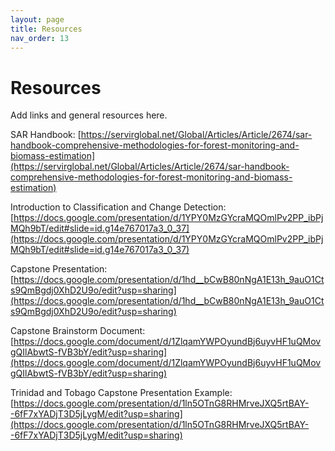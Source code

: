 ```yaml
---
layout: page
title: Resources
nav_order: 13
---
```


# Resources
Add links and general resources here.

SAR Handbook: [https://servirglobal.net/Global/Articles/Article/2674/sar-handbook-comprehensive-methodologies-for-forest-monitoring-and-biomass-estimation](https://servirglobal.net/Global/Articles/Article/2674/sar-handbook-comprehensive-methodologies-for-forest-monitoring-and-biomass-estimation)

Introduction to Classification and Change Detection: [https://docs.google.com/presentation/d/1YPY0MzGYcraMQOmlPv2PP_ibPjMQh9bT/edit#slide=id.g14e767017a3_0_37](https://docs.google.com/presentation/d/1YPY0MzGYcraMQOmlPv2PP_ibPjMQh9bT/edit#slide=id.g14e767017a3_0_37)

Capstone Presentation: [https://docs.google.com/presentation/d/1hd__bCwB80nNgA1E13h_9auO1Cts9QmBgdj0XhD2U9o/edit?usp=sharing](https://docs.google.com/presentation/d/1hd__bCwB80nNgA1E13h_9auO1Cts9QmBgdj0XhD2U9o/edit?usp=sharing)

Capstone Brainstorm Document: [https://docs.google.com/document/d/1ZlqamYWPOyundBj6uyvHF1uQMovgQIlAbwtS-fVB3bY/edit?usp=sharing](https://docs.google.com/document/d/1ZlqamYWPOyundBj6uyvHF1uQMovgQIlAbwtS-fVB3bY/edit?usp=sharing)

Trinidad and Tobago Capstone Presentation Example: [https://docs.google.com/presentation/d/1ln5OTnG8RHMrveJXQ5rtBAY--6fF7xYADjT3D5jLygM/edit?usp=sharing](https://docs.google.com/presentation/d/1ln5OTnG8RHMrveJXQ5rtBAY--6fF7xYADjT3D5jLygM/edit?usp=sharing)
